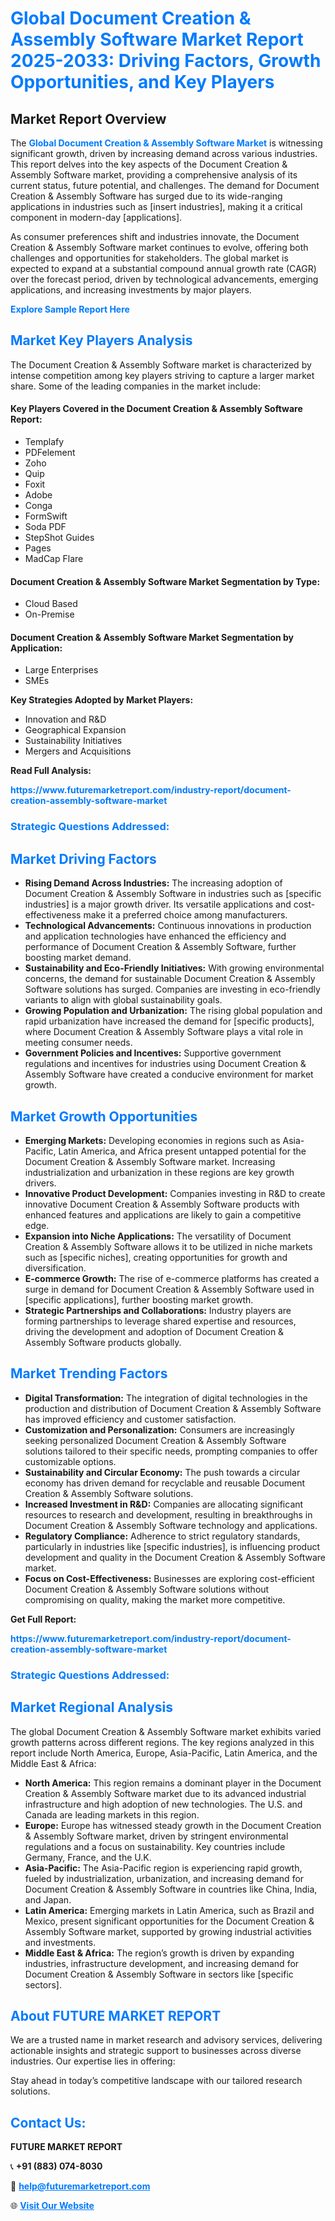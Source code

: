<h1 style="color: #007BFF;">Global Document Creation & Assembly Software Market Report 2025-2033: Driving Factors, Growth Opportunities, and Key Players</h1>

<section id="overview">
<h2>Market Report Overview</h2>
<p>The <a href="https://www.futuremarketreport.com/industry-report/document-creation-assembly-software-market" style="color: #007BFF; text-decoration: none;"><strong>Global Document Creation & Assembly Software Market</strong></a> is witnessing significant growth, driven by increasing demand across various industries. This report delves into the key aspects of the Document Creation & Assembly Software market, providing a comprehensive analysis of its current status, future potential, and challenges. The demand for Document Creation & Assembly Software has surged due to its wide-ranging applications in industries such as [insert industries], making it a critical component in modern-day [applications].</p>
<p>As consumer preferences shift and industries innovate, the Document Creation & Assembly Software market continues to evolve, offering both challenges and opportunities for stakeholders. The global market is expected to expand at a substantial compound annual growth rate (CAGR) over the forecast period, driven by technological advancements, emerging applications, and increasing investments by major players.</p>
</section>

<section id="overview">
<p><a href="https://www.futuremarketreport.com/request-sample/reportId=40981" style="color: #007BFF; text-decoration: none;"><strong>Explore Sample Report Here</strong></a></p>
</section>

<section id="key-players">
<h2 style="color: #007BFF;">Market Key Players Analysis</h2>
<p>The Document Creation & Assembly Software market is characterized by intense competition among key players striving to capture a larger market share. Some of the leading companies in the market include:</p>
<h4>Key Players Covered in the Document Creation & Assembly Software Report:</h4>
<ul><li>Templafy</li><li>PDFelement</li><li>Zoho</li><li>Quip</li><li>Foxit</li><li>Adobe</li><li>Conga</li><li>FormSwift</li><li>Soda PDF</li><li>StepShot Guides</li><li>Pages</li><li>MadCap Flare</li></ul>
<h4>Document Creation & Assembly Software Market Segmentation by Type:</h4>
<ul><li>Cloud Based</li><li>On-Premise</li></ul>

<h4>Document Creation & Assembly Software Market Segmentation by Application:</h4>
<ul><li>Large Enterprises</li><li>SMEs</li></ul>
<p><strong>Key Strategies Adopted by Market Players:</strong></p>
<ul>
<li>Innovation and R&D</li>
<li>Geographical Expansion</li>
<li>Sustainability Initiatives</li>
<li>Mergers and Acquisitions</li>
</ul>
</section>

<section>
<p><strong>Read Full Analysis: </strong></p><a href="https://www.futuremarketreport.com/industry-report/document-creation-assembly-software-market" style="color: #007BFF; text-decoration: none;"><strong>https://www.futuremarketreport.com/industry-report/document-creation-assembly-software-market</strong></a>
<h3 style="color: #007BFF;">Strategic Questions Addressed:</h3>
</section>

<section id="driving-factors">
<h2 style="color: #007BFF;">Market Driving Factors</h2>
<ul>
<li><strong>Rising Demand Across Industries:</strong> The increasing adoption of Document Creation & Assembly Software in industries such as [specific industries] is a major growth driver. Its versatile applications and cost-effectiveness make it a preferred choice among manufacturers.</li>
<li><strong>Technological Advancements:</strong> Continuous innovations in production and application technologies have enhanced the efficiency and performance of Document Creation & Assembly Software, further boosting market demand.</li>
<li><strong>Sustainability and Eco-Friendly Initiatives:</strong> With growing environmental concerns, the demand for sustainable Document Creation & Assembly Software solutions has surged. Companies are investing in eco-friendly variants to align with global sustainability goals.</li>
<li><strong>Growing Population and Urbanization:</strong> The rising global population and rapid urbanization have increased the demand for [specific products], where Document Creation & Assembly Software plays a vital role in meeting consumer needs.</li>
<li><strong>Government Policies and Incentives:</strong> Supportive government regulations and incentives for industries using Document Creation & Assembly Software have created a conducive environment for market growth.</li>
</ul>
</section>

<section id="growth-opportunities">
<h2 style="color: #007BFF;">Market Growth Opportunities</h2>
<ul>
<li><strong>Emerging Markets:</strong> Developing economies in regions such as Asia-Pacific, Latin America, and Africa present untapped potential for the Document Creation & Assembly Software market. Increasing industrialization and urbanization in these regions are key growth drivers.</li>
<li><strong>Innovative Product Development:</strong> Companies investing in R&D to create innovative Document Creation & Assembly Software products with enhanced features and applications are likely to gain a competitive edge.</li>
<li><strong>Expansion into Niche Applications:</strong> The versatility of Document Creation & Assembly Software allows it to be utilized in niche markets such as [specific niches], creating opportunities for growth and diversification.</li>
<li><strong>E-commerce Growth:</strong> The rise of e-commerce platforms has created a surge in demand for Document Creation & Assembly Software used in [specific applications], further boosting market growth.</li>
<li><strong>Strategic Partnerships and Collaborations:</strong> Industry players are forming partnerships to leverage shared expertise and resources, driving the development and adoption of Document Creation & Assembly Software products globally.</li>
</ul>
</section>

<section id="trending-factors">
<h2 style="color: #007BFF;">Market Trending Factors</h2>
<ul>
<li><strong>Digital Transformation:</strong> The integration of digital technologies in the production and distribution of Document Creation & Assembly Software has improved efficiency and customer satisfaction.</li>
<li><strong>Customization and Personalization:</strong> Consumers are increasingly seeking personalized Document Creation & Assembly Software solutions tailored to their specific needs, prompting companies to offer customizable options.</li>
<li><strong>Sustainability and Circular Economy:</strong> The push towards a circular economy has driven demand for recyclable and reusable Document Creation & Assembly Software solutions.</li>
<li><strong>Increased Investment in R&D:</strong> Companies are allocating significant resources to research and development, resulting in breakthroughs in Document Creation & Assembly Software technology and applications.</li>
<li><strong>Regulatory Compliance:</strong> Adherence to strict regulatory standards, particularly in industries like [specific industries], is influencing product development and quality in the Document Creation & Assembly Software market.</li>
<li><strong>Focus on Cost-Effectiveness:</strong> Businesses are exploring cost-efficient Document Creation & Assembly Software solutions without compromising on quality, making the market more competitive.</li>
</ul>
</section>

<section>
<p><strong>Get Full Report: </strong></p><a href="https://www.futuremarketreport.com/industry-report/document-creation-assembly-software-market" style="color: #007BFF; text-decoration: none;"><strong>https://www.futuremarketreport.com/industry-report/document-creation-assembly-software-market</strong></a>
<h3 style="color: #007BFF;">Strategic Questions Addressed:</h3>
</section>


<section id="regional-analysis">
<h2 style="color: #007BFF;">Market Regional Analysis</h2>
<p>The global Document Creation & Assembly Software market exhibits varied growth patterns across different regions. The key regions analyzed in this report include North America, Europe, Asia-Pacific, Latin America, and the Middle East & Africa:</p>
<ul>
<li><strong>North America:</strong> This region remains a dominant player in the Document Creation & Assembly Software market due to its advanced industrial infrastructure and high adoption of new technologies. The U.S. and Canada are leading markets in this region.</li>
<li><strong>Europe:</strong> Europe has witnessed steady growth in the Document Creation & Assembly Software market, driven by stringent environmental regulations and a focus on sustainability. Key countries include Germany, France, and the U.K.</li>
<li><strong>Asia-Pacific:</strong> The Asia-Pacific region is experiencing rapid growth, fueled by industrialization, urbanization, and increasing demand for Document Creation & Assembly Software in countries like China, India, and Japan.</li>
<li><strong>Latin America:</strong> Emerging markets in Latin America, such as Brazil and Mexico, present significant opportunities for the Document Creation & Assembly Software market, supported by growing industrial activities and investments.</li>
<li><strong>Middle East & Africa:</strong> The region’s growth is driven by expanding industries, infrastructure development, and increasing demand for Document Creation & Assembly Software in sectors like [specific sectors].</li>
</ul>
</section>

<footer>
<h2 style="color: #007BFF;">About FUTURE MARKET REPORT</h2>
<p>We are a trusted name in market research and advisory services, delivering actionable insights and strategic support to businesses across diverse industries. Our expertise lies in offering:</p>

<p>Stay ahead in today’s competitive landscape with our tailored research solutions.</p>

<h2 style="color: #007BFF;">Contact Us:</h2>
<p><strong>FUTURE MARKET REPORT</strong></p>
<p>📞 <strong>+91 (883) 074-8030</strong></p>
<p>📧 <strong><a href="mailto:help@futuremarketreport.com" style="color: #007BFF;">help@futuremarketreport.com</a></strong></p>
<p>🌐 <strong><a href="https://www.futuremarketreport.com/" style="color: #007BFF;">Visit Our Website</a></strong></p>
</footer>